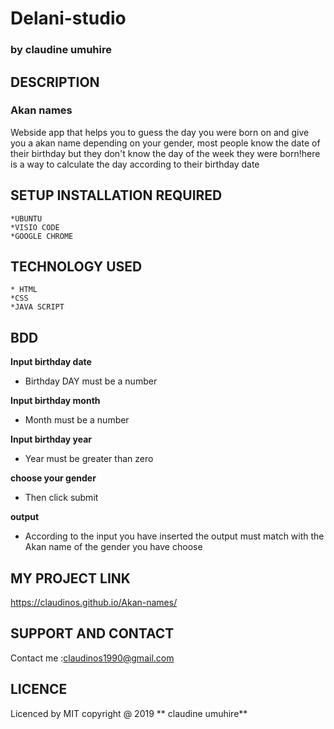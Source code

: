# Delani-studio
### by **claudine umuhire**
## DESCRIPTION
### Akan names
Webside app that helps you to guess the day you were born on and give you a akan name depending on your gender,
most people know the date of their birthday but they don't know the day of the week they were born!here is a way to calculate the day according to their birthday date
## SETUP INSTALLATION REQUIRED
    *UBUNTU
    *VISIO CODE
    *GOOGLE CHROME

 ## TECHNOLOGY USED 
    * HTML 
    *CSS 
    *JAVA SCRIPT
 ## BDD

 **Input birthday date**
 * Birthday  DAY must be a number 

 **Input birthday month**

 * Month must be a number

 **Input birthday year**
 * Year must be greater than zero

 **choose your gender**
 * Then click submit

 **output**
 * According to the input you have inserted the output must match with the Akan name of the gender you have choose

 ## MY PROJECT LINK
 
   https://claudinos.github.io/Akan-names/  
   
 ## SUPPORT AND CONTACT
 Contact me :claudinos1990@gmail.com

 ## LICENCE 
 Licenced by MIT copyright @ 2019 ** claudine umuhire**  
